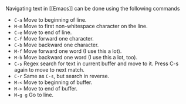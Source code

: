 Navigating text in [[Emacs]] can be done using the following commands

- `C-a`	Move to beginning of line.
- `M-m`	Move to first non-whitespace character on the line.
- `C-e`	Move to end of line.
- `C-f`	Move forward one character.
- `C-b`	Move backward one character.
- `M-f`	Move forward one word (I use this a lot).
- `M-b`	Move backward one word (I use this a lot, too).
- `C-s`	Regex search for text in current buffer and move to it. Press C-s again to move to next match.
- `C-r`	Same as `C-s`, but search in reverse.
- `M-<`	Move to beginning of buffer.
- `M->`	Move to end of buffer.
- `M-g g`	Go to line.